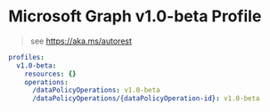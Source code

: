 # Microsoft Graph v1.0-beta Profile

> see https://aka.ms/autorest

``` yaml
profiles:
  v1.0-beta:
    resources: {}
    operations:
      /dataPolicyOperations: v1.0-beta
      /dataPolicyOperations/{dataPolicyOperation-id}: v1.0-beta

```
